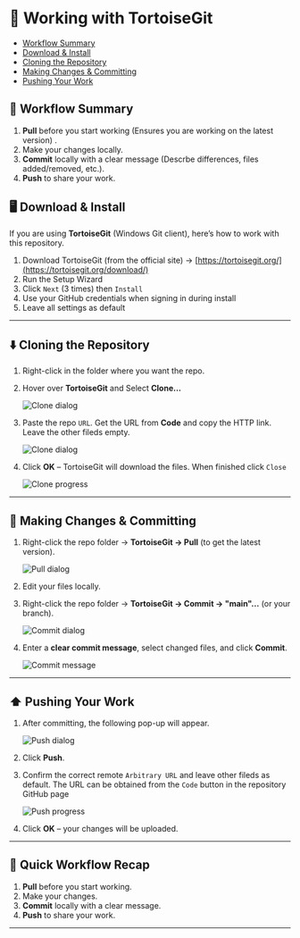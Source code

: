 # 🐢 Working with TortoiseGit

- [Workflow Summary](#Workflow_Summary)
- [Download & Install](#Download_&_Install)
- [Cloning the Repository](#Cloning_the_Repository)
- [Making Changes & Committing](#Making_Changes_&_Committing)
- [Pushing Your Work](#Pushing_Your_Work)
  
## 📖 Workflow Summary
1. **Pull** before you start working (Ensures you are working on the latest version) .
2. Make your changes locally.  
3. **Commit** locally with a clear message (Descrbe differences, files added/removed, etc.).  
4. **Push** to share your work.

## 🖥️ Download & Install
If you are using **TortoiseGit** (Windows Git client), here’s how to work with this repository.
1. Download TortoiseGit (from the official site) -> [https://tortoisegit.org/](https://tortoisegit.org/download/)
2. Run the Setup Wizard
3. Click `Next` (3 times) then `Install`
4. Use your GitHub credentials when signing in during install
5. Leave all settings as default

---

## ⬇️ Cloning the Repository
1. Right-click in the folder where you want the repo.  

2. Hover over **TortoiseGit** and Select **Clone...**
    
   ![Clone dialog](./images/clone.png)

3. Paste the repo `URL`. Get the URL from **Code** and copy the HTTP link.
   Leave the other fileds empty.
    
   ![Clone dialog](./images/clone-repo.png)
   
4. Click **OK** – TortoiseGit will download the files.
   When finished click `Close`
    
   ![Clone progress](./images/clone-progress.png)

---

## 💾 Making Changes & Committing
1. Right-click the repo folder → **TortoiseGit → Pull** (to get the latest version).
    
   ![Pull dialog](./images/pull.png)

2. Edit your files locally.  

3. Right-click the repo folder → **TortoiseGit → Commit -> "main"...** (or your branch).
    
   ![Commit dialog](./images/commit.png)

4. Enter a **clear commit message**, select changed files, and click **Commit**.
    
   ![Commit message](./images/message.png)

---

## ⬆️ Pushing Your Work
1. After committing, the following pop-up will appear.
    
   ![Push dialog](./images/push.png)
   
2. Click **Push**.
   
3. Confirm the correct remote `Arbitrary URL` and leave other fileds as default.
   The URL can be obtained from the `Code` button in the repository GitHub page
    
   ![Push progress](./images/push-progress.png)
    
5. Click **OK** – your changes will be uploaded.
   
---

## 🔁 Quick Workflow Recap
1. **Pull** before you start working.  
2. Make your changes.  
3. **Commit** locally with a clear message.  
4. **Push** to share your work.

---
